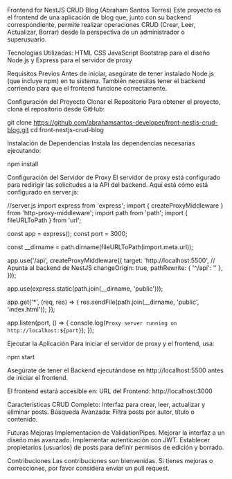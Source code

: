 Frontend for NestJS CRUD Blog (Abraham Santos Torres)
Este proyecto es el frontend de una aplicación de blog que, junto con su backend correspondiente, permite realizar operaciones CRUD (Crear, Leer, Actualizar, Borrar) desde la perspectiva de un administrador o superusuario.

Tecnologías Utilizadas:
HTML
CSS
JavaScript
Bootstrap para el diseño
Node.js y Express para el servidor de proxy


Requisitos Previos
Antes de iniciar, asegúrate de tener instalado Node.js (que incluye npm) en tu sistema. También necesitas tener el backend corriendo para que el frontend funcione correctamente.

Configuración del Proyecto
Clonar el Repositorio
Para obtener el proyecto, clona el repositorio desde GitHub:

git clone https://github.com/abrahamsantos-developer/front-nestjs-crud-blog.git
cd front-nestjs-crud-blog


Instalación de Dependencias
Instala las dependencias necesarias ejecutando:

npm install


Configuración del Servidor de Proxy
El servidor de proxy está configurado para redirigir las solicitudes a la API del backend. Aquí está cómo está configurado en server.js:

//server.js
import express from 'express';
import { createProxyMiddleware } from 'http-proxy-middleware';
import path from 'path';
import { fileURLToPath } from 'url';

const app = express();
const port = 3000;

const __dirname = path.dirname(fileURLToPath(import.meta.url));

app.use('/api', createProxyMiddleware({
    target: 'http://localhost:5500', // Apunta al backend de NestJS
    changeOrigin: true,
    pathRewrite: { '^/api': '' },
}));

app.use(express.static(path.join(__dirname, 'public')));

app.get('*', (req, res) => {
    res.sendFile(path.join(__dirname, 'public', 'index.html'));
});

app.listen(port, () => {
    console.log(`Proxy server running on http://localhost:${port}`);
});



Ejecutar la Aplicación
Para iniciar el servidor de proxy y el frontend, usa:

npm start

Asegúrate de tener el Backend ejecutándose en http://localhost:5500 antes de iniciar el frontend.

El frontend estará accesible en: URL del Frontend: http://localhost:3000

Características
CRUD Completo: Interfaz para crear, leer, actualizar y eliminar posts.
Búsqueda Avanzada: Filtra posts por autor, título o contenido.


Futuras Mejoras
Implementacion de ValidationPipes.
Mejorar la interfaz a un diseño más avanzado.
Implementar autenticación con JWT.
Establecer propietarios (usuarios) de posts para definir permisos de edición y borrado.


Contribuciones
Las contribuciones son bienvenidas. Si tienes mejoras o correcciones, por favor considera enviar un pull request.
